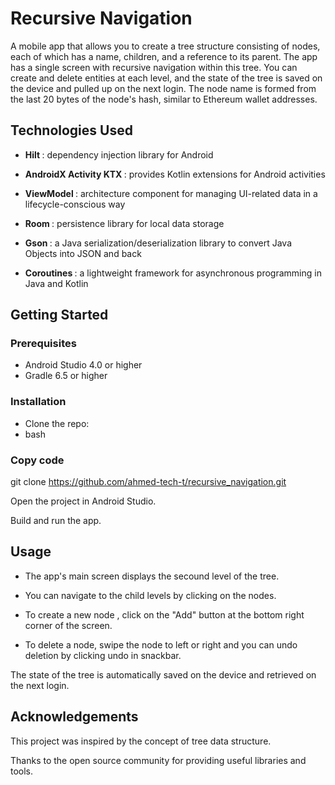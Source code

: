 <h1> Recursive Navigation </h1>
A mobile app that allows you to create a tree structure consisting of nodes, each of which has a name, children, and a reference to its parent. The app has a single screen with recursive navigation within this tree. You can create and delete entities at each level, and the state of the tree is saved on the device and pulled up on the next login. The node name is formed from the last 20 bytes of the node's hash, similar to Ethereum wallet addresses.

<h2> Technologies Used </h2>

* <b> Hilt </b> : dependency injection library for Android

* <b> AndroidX Activity KTX  </b> : provides Kotlin extensions for Android activities

* <b> ViewModel </b> : architecture component for managing UI-related data in a lifecycle-conscious way

* <b> Room  </b> : persistence library for local data storage

* <b> Gson  </b> : a Java serialization/deserialization library to convert Java Objects into JSON and back

* <b> Coroutines  </b> : a lightweight framework for asynchronous programming in Java and Kotlin

<h2> Getting Started </h2>

<h3> Prerequisites </h3>

* Android Studio 4.0 or higher
* Gradle 6.5 or higher

<h3> Installation </h3>

* Clone the repo:
* bash

<h3> Copy code </h3>

git clone https://github.com/ahmed-tech-t/recursive_navigation.git

Open the project in Android Studio.

Build and run the app.

<h2> Usage </h2>

* The app's main screen displays the secound level of the tree. 

* You can navigate to the child levels by clicking on the nodes. 

* To create a new node , click on the "Add" button at the bottom right corner of the screen. 

* To delete a node, swipe the node to left or right and you can undo deletion by clicking undo in snackbar.

The state of the tree is automatically saved on the device and retrieved on the next login.

<h2> Acknowledgements </h2>
This project was inspired by the concept of tree data structure.

Thanks to the open source community for providing useful libraries and tools.
